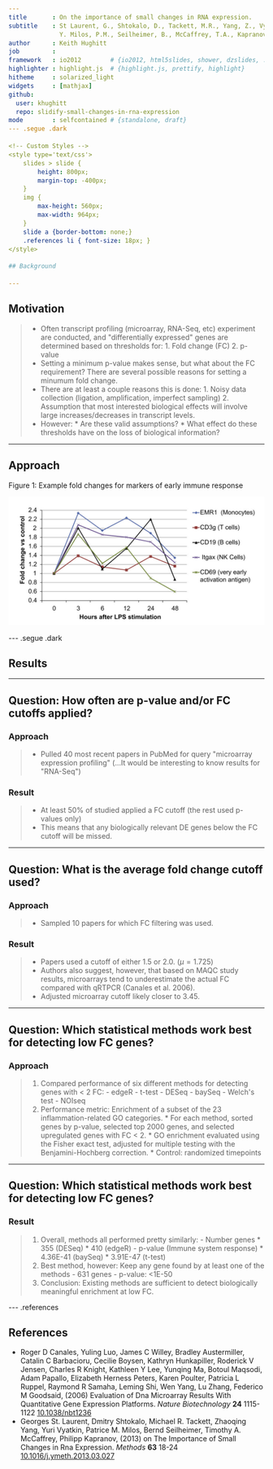 ```yaml
---
title       : On the importance of small changes in RNA expression.
subtitle    : St Laurent, G., Shtokalo, D., Tackett, M.R., Yang, Z., Vyatkin, 
              Y. Milos, P.M., Seilheimer, B., McCaffrey, T.A., Kapranov, P.
author      : Keith Hughitt
job         : 
framework   : io2012        # {io2012, html5slides, shower, dzslides, ...}
highlighter : highlight.js  # {highlight.js, prettify, highlight}
hitheme     : solarized_light
widgets     : [mathjax]
github:
  user: khughitt
  repo: slidify-small-changes-in-rna-expression
mode        : selfcontained # {standalone, draft}
--- .segue .dark

<!-- Custom Styles -->
<style type='text/css'>
    slides > slide {
        height: 800px;
        margin-top: -400px;
    }
    img {
        max-height: 560px;
        max-width: 964px;
    }
    slide a {border-bottom: none;}
    .references li { font-size: 18px; }
</style>

## Background

---
```


## Motivation

>- Often transcript profiling (microarray, RNA-Seq, etc) experiment are
   conducted, and "differentially expressed" genes are determined based on 
   thresholds for:
    1. Fold change (FC)
    2. p-value
>- Setting a minimum p-value makes sense, but what about the FC requirement?
   There are several possible reasons for setting a minumum fold change.
>- There are at least a couple reasons this is done:
    1. Noisy data collection (ligation, amplification, imperfect sampling)
    2. Assumption that most interested biological effects will involve large
       increases/decreases in transcript levels.
>- However:
    * Are these valid assumptions?
    * What effect do these thresholds have on the loss of biological 
      information?

---

## Approach

Figure 1: Example fold changes for markers of early immune response

![Fig1](assets/img/1-s2.0-S1046202313000960-gr1.jpg)

--- .segue .dark

## Results

---

## Question: How often are p-value and/or FC cutoffs applied?

### Approach
>- Pulled 40 most recent papers in PubMed for query "microarray expression
   profiling" (...It would be interesting to know results for "RNA-Seq")

### Result
>- At least 50% of studied applied a FC cutoff (the rest used p-values only)
>- This means that any biologically relevant DE genes below the FC cutoff
   will be missed.

---

## Question: What is the average fold change cutoff used?

### Approach
>- Sampled 10 papers for which FC filtering was used.

### Result
>- Papers used a cutoff of either 1.5 or 2.0. ($\mu = 1.725$)
>- Authors also suggest, however, that based on MAQC study results, microarrays
   tend to underestimate the actual FC compared with qRTPCR (Canales et al. 
   2006).
>- Adjusted microarray cutoff likely closer to 3.45.

---

## Question: Which statistical methods work best for detecting low FC genes?

### Approach
>1. Compared performance of six different methods for detecting genes with < 2
FC:
    - edgeR
    - t-test
    - DESeq
    - baySeq
    - Welch's test
    - NOIseq
>2. <span class='blue'>Performance metric</span>: Enrichment of a subset of
the 23 inflammation-related GO categories.
    * For each method, sorted genes by p-value, selected top 2000 genes, and
      selected upregulated genes with FC < 2.
    * GO enrichment evaluated using the Fisher exact test, adjusted for
      multiple testing with the Benjamini-Hochberg correction.
    * Control: randomized timepoints

---

## Question: Which statistical methods work best for detecting low FC genes?

### Result

>1. Overall, methods all performed pretty similarly:
    - <span class='blue'>Number genes</span>
        * 355 (DESeq)
        * 410 (edgeR)
    - <span class='blue'>p-value (Immune system response)</span>
        * 4.36E-41 (baySeq)
        * 3.91E-47 (t-test)
>2. Best method, however: Keep any gene found by at least one of the methods
    - 631 genes
    - p-value: <1E-50
>3. <span class='red'>Conclusion</span>: Existing methods are sufficient to
    detect biologically meaningful enrichment at low FC.

--- .references

## References





- Roger D Canales, Yuling Luo, James C Willey, Bradley Austermiller, Catalin C Barbacioru, Cecilie Boysen, Kathryn Hunkapiller, Roderick V Jensen, Charles R Knight, Kathleen Y Lee, Yunqing Ma, Botoul Maqsodi, Adam Papallo, Elizabeth Herness Peters, Karen Poulter, Patricia L Ruppel, Raymond R Samaha, Leming Shi, Wen Yang, Lu Zhang, Federico M Goodsaid,   (2006) Evaluation of Dna Microarray Results With Quantitative Gene Expression Platforms.  <em>Nature Biotechnology</em>  <strong>24</strong>  1115-1122  <a href="http://dx.doi.org/10.1038/nbt1236">10.1038/nbt1236</a>
- Georges St. Laurent, Dmitry Shtokalo, Michael R. Tackett, Zhaoqing Yang, Yuri Vyatkin, Patrice M. Milos, Bernd Seilheimer, Timothy A. McCaffrey, Philipp Kapranov,   (2013) on The Importance of Small Changes in Rna Expression.  <em>Methods</em>  <strong>63</strong>  18-24  <a href="http://dx.doi.org/10.1016/j.ymeth.2013.03.027">10.1016/j.ymeth.2013.03.027</a>


<!-- Custom JavaScript -->
<script src="http://ajax.aspnetcdn.com/ajax/jQuery/jquery-1.7.min.js"></script>
<script type='text/javascript'>
$(function() {
    $("p:has(img)").addClass('centered');
});
</script>


